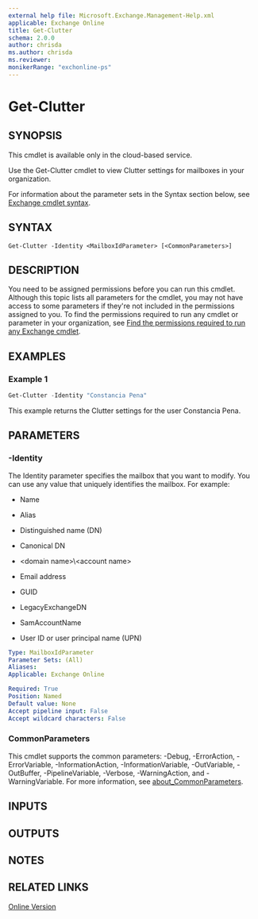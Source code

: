 ```yaml
---
external help file: Microsoft.Exchange.Management-Help.xml
applicable: Exchange Online
title: Get-Clutter
schema: 2.0.0
author: chrisda
ms.author: chrisda
ms.reviewer:
monikerRange: "exchonline-ps"
---
```


# Get-Clutter

## SYNOPSIS
This cmdlet is available only in the cloud-based service.

Use the Get-Clutter cmdlet to view Clutter settings for mailboxes in your organization.

For information about the parameter sets in the Syntax section below, see [Exchange cmdlet syntax](https://docs.microsoft.com/powershell/exchange/exchange-server/exchange-cmdlet-syntax).

## SYNTAX

```
Get-Clutter -Identity <MailboxIdParameter> [<CommonParameters>]
```

## DESCRIPTION
You need to be assigned permissions before you can run this cmdlet. Although this topic lists all parameters for the cmdlet, you may not have access to some parameters if they're not included in the permissions assigned to you. To find the permissions required to run any cmdlet or parameter in your organization, see [Find the permissions required to run any Exchange cmdlet](https://docs.microsoft.com/powershell/exchange/exchange-server/find-exchange-cmdlet-permissions).

## EXAMPLES

### Example 1
```powershell
Get-Clutter -Identity "Constancia Pena"
```

This example returns the Clutter settings for the user Constancia Pena.

## PARAMETERS

### -Identity
The Identity parameter specifies the mailbox that you want to modify. You can use any value that uniquely identifies the mailbox. For example:

- Name

- Alias

- Distinguished name (DN)

- Canonical DN

- \<domain name>\\\<account name>

- Email address

- GUID

- LegacyExchangeDN

- SamAccountName

- User ID or user principal name (UPN)

```yaml
Type: MailboxIdParameter
Parameter Sets: (All)
Aliases:
Applicable: Exchange Online

Required: True
Position: Named
Default value: None
Accept pipeline input: False
Accept wildcard characters: False
```

### CommonParameters
This cmdlet supports the common parameters: -Debug, -ErrorAction, -ErrorVariable, -InformationAction, -InformationVariable, -OutVariable, -OutBuffer, -PipelineVariable, -Verbose, -WarningAction, and -WarningVariable. For more information, see [about_CommonParameters](https://go.microsoft.com/fwlink/p/?LinkID=113216).

## INPUTS

###  

## OUTPUTS

###  

## NOTES

## RELATED LINKS

[Online Version](https://technet.microsoft.com/library/e9dbe496-f4f5-4632-893a-2a6b83aaf2dc.aspx)
